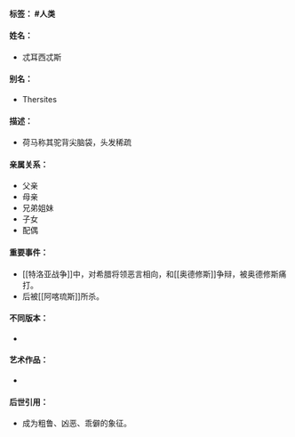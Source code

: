 #### 标签： #人类
#### 姓名：
- 忒耳西忒斯
#### 别名：
- Thersites
#### 描述：
- 荷马称其驼背尖脑袋，头发稀疏
#### 亲属关系：
- 父亲
- 母亲
- 兄弟姐妹
- 子女
- 配偶
#### 重要事件：
- [[特洛亚战争]]中，对希腊将领恶言相向，和[[奥德修斯]]争辩，被奥德修斯痛打。
- 后被[[阿喀琉斯]]所杀。
#### 不同版本：
- 
#### 艺术作品：
- 
#### 后世引用：
- 成为粗鲁、凶恶、乖僻的象征。